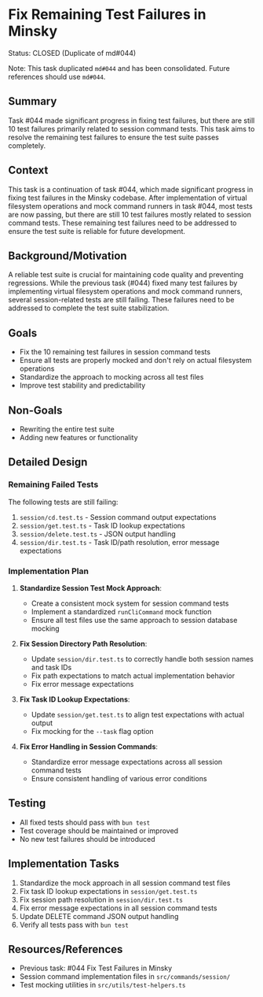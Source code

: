 # Fix Remaining Test Failures in Minsky

Status: CLOSED (Duplicate of md#044)

Note: This task duplicated `md#044` and has been consolidated. Future references should use `md#044`.

## Summary

Task #044 made significant progress in fixing test failures, but there are still 10 test failures primarily related to session command tests. This task aims to resolve the remaining test failures to ensure the test suite passes completely.

## Context

This task is a continuation of task #044, which made significant progress in fixing test failures in the Minsky codebase. After implementation of virtual filesystem operations and mock command runners in task #044, most tests are now passing, but there are still 10 test failures mostly related to session command tests. These remaining test failures need to be addressed to ensure the test suite is reliable for future development.

## Background/Motivation

A reliable test suite is crucial for maintaining code quality and preventing regressions. While the previous task (#044) fixed many test failures by implementing virtual filesystem operations and mock command runners, several session-related tests are still failing. These failures need to be addressed to complete the test suite stabilization.

## Goals

- Fix the 10 remaining test failures in session command tests
- Ensure all tests are properly mocked and don't rely on actual filesystem operations
- Standardize the approach to mocking across all test files
- Improve test stability and predictability

## Non-Goals

- Rewriting the entire test suite
- Adding new features or functionality

## Detailed Design

### Remaining Failed Tests

The following tests are still failing:

1. `session/cd.test.ts` - Session command output expectations
2. `session/get.test.ts` - Task ID lookup expectations
3. `session/delete.test.ts` - JSON output handling
4. `session/dir.test.ts` - Task ID/path resolution, error message expectations

### Implementation Plan

1. **Standardize Session Test Mock Approach**:

   - Create a consistent mock system for session command tests
   - Implement a standardized `runCliCommand` mock function
   - Ensure all test files use the same approach to session database mocking

2. **Fix Session Directory Path Resolution**:

   - Update `session/dir.test.ts` to correctly handle both session names and task IDs
   - Fix path expectations to match actual implementation behavior
   - Fix error message expectations

3. **Fix Task ID Lookup Expectations**:

   - Update `session/get.test.ts` to align test expectations with actual output
   - Fix mocking for the `--task` flag option

4. **Fix Error Handling in Session Commands**:
   - Standardize error message expectations across all session command tests
   - Ensure consistent handling of various error conditions

## Testing

- All fixed tests should pass with `bun test`
- Test coverage should be maintained or improved
- No new test failures should be introduced

## Implementation Tasks

1. Standardize the mock approach in all session command test files
2. Fix task ID lookup expectations in `session/get.test.ts`
3. Fix session path resolution in `session/dir.test.ts`
4. Fix error message expectations in all session command tests
5. Update DELETE command JSON output handling
6. Verify all tests pass with `bun test`

## Resources/References

- Previous task: #044 Fix Test Failures in Minsky
- Session command implementation files in `src/commands/session/`
- Test mocking utilities in `src/utils/test-helpers.ts`
